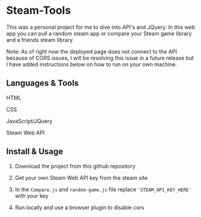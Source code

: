 # Steam-Tools
This was a personal project for me to dive into API's and JQuery. In this web app you can pull a random steam app or compare your Steam game library and a friends steam library.

Note: As of right now the deployed page does not connect to the API because of CORS issues, I will be resolving this issue in a future release but I have added instructions below on how to run on your own machine.

## Languages & Tools
HTML

CSS

JavaScript/JQuery

Steam Web API

## Install & Usage
1. Download the project from this github repository

2. Get your own Steam Web API key from the steam site

3. In the ```Compare.js``` and ```random-game.js``` file replace ``` 'STEAM_API_KEY_HERE' ``` with your key

4. Run locally and use a browser plugin to disable cors
